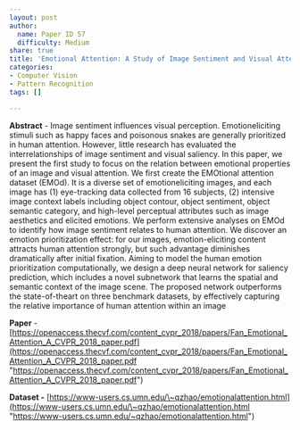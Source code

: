 ```yaml
---
layout: post
author:
  name: Paper ID 57
  difficulty: Medium
share: true
title: 'Emotional Attention: A Study of Image Sentiment and Visual Attention'
categories:
- Computer Vision
- Pattern Recognition
tags: []

---
```

**Abstract** - Image sentiment influences visual perception. Emotioneliciting stimuli such as happy faces and poisonous snakes are generally prioritized in human attention. However, little research has evaluated the interrelationships of image sentiment and visual saliency. In this paper, we present the first study to focus on the relation between emotional properties of an image and visual attention. We first create the EMOtional attention dataset (EMOd). It is a diverse set of emotioneliciting images, and each image has (1) eye-tracking data collected from 16 subjects, (2) intensive image context labels including object contour, object sentiment, object semantic category, and high-level perceptual attributes such as image aesthetics and elicited emotions. We perform extensive analyses on EMOd to identify how image sentiment relates to human attention. We discover an emotion prioritization effect: for our images, emotion-eliciting content attracts human attention strongly, but such advantage diminishes dramatically after initial fixation. Aiming to model the human emotion prioritization computationally, we design a deep neural network for saliency prediction, which includes a novel subnetwork that learns the spatial and semantic context of the image scene. The proposed network outperforms the state-of-theart on three benchmark datasets, by effectively capturing the relative importance of human attention within an image

**Paper** - [https://openaccess.thecvf.com/content_cvpr_2018/papers/Fan_Emotional_Attention_A_CVPR_2018_paper.pdf](https://openaccess.thecvf.com/content_cvpr_2018/papers/Fan_Emotional_Attention_A_CVPR_2018_paper.pdf "https://openaccess.thecvf.com/content_cvpr_2018/papers/Fan_Emotional_Attention_A_CVPR_2018_paper.pdf")

**Dataset -** [https://www-users.cs.umn.edu/\~qzhao/emotionalattention.html](https://www-users.cs.umn.edu/\~qzhao/emotionalattention.html "https://www-users.cs.umn.edu/~qzhao/emotionalattention.html")